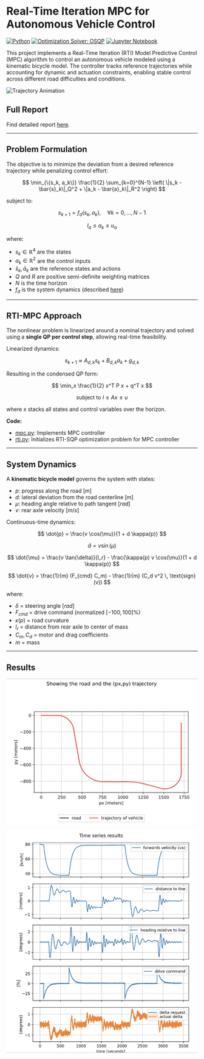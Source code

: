 # Real-Time Iteration MPC for Autonomous Vehicle Control
[![Python](https://img.shields.io/badge/python-3.8+-blue.svg)](https://www.python.org/)
[![Optimization Solver: OSQP](https://img.shields.io/badge/solver-OSQP-blue)](https://osqp.org/)
[![Jupyter Notebook](https://img.shields.io/badge/Notebook-Jupyter-orange.svg)](https://jupyter.org/)


This project implements a Real-Time Iteration (RTI) Model Predictive Control (MPC) algorithm to control an autonomous vehicle modeled using a kinematic bicycle model. The controller tracks reference trajectories while accounting for dynamic and actuation constraints, enabling stable control across different road difficulties and conditions.

![Trajectory Animation](figures/trajectory_animation.gif)

## Full Report
Find detailed report [here](report.pdf).

---

## Problem Formulation

The objective is to minimize the deviation from a desired reference trajectory while penalizing control effort:

$$
\min_{\{s_k, a_k\}} \frac{1}{2} \sum_{k=0}^{N-1} \left( \|s_k - \bar{s}_k\|_Q^2 + \|a_k - \bar{a}_k\|_R^2 \right)
$$

subject to:

$$
s_{k+1} = f_d(s_k, a_k), \quad \forall k = 0, \ldots, N-1
$$

$$
l_a \leq a_k \leq u_a
$$

where:
- $s_k \in \mathbb{R}^4$ are the states
- $a_k \in \mathbb{R}^2$ are the control inputs
- $\bar{s}_k, \bar{a}_k$ are the reference states and actions
- $Q$ and $R$ are positive semi-definite weighting matrices
- $N$ is the time horizon
- $f_d$ is the system dynamics (described [here](#system-dynamics))

---

## RTI-MPC Approach

The nonlinear problem is linearized around a nominal trajectory and solved using a **single QP per control step**, allowing real-time feasibility.

Linearized dynamics:

$$
s_{k+1} \approx A_{d,k} s_k + B_{d,k} a_k + g_{d,k}
$$

Resulting in the condensed QP form:

$$
\min_x \frac{1}{2} x^T P x + q^T x
$$

$$
\text{subject to } l \leq A x \leq u
$$

where $x$ stacks all states and control variables over the horizon.

**Code:**
- [mpc.py](mpc.py): Implements MPC controller
- [rti.py](rti.py): Initializes RTI-SQP optimization problem for MPC controller

---

## System Dynamics

A **kinematic bicycle model** governs the system with states:
- $p$: progress along the road $[m]$
- $d$: lateral deviation from the road centerline $[m]$
- $\mu$: heading angle relative to path tangent $[rad]$
- $v$: rear axle velocity $[m/s]$

Continuous-time dynamics:

$$
\dot{p} = \frac{v \cos(\mu)}{1 + d \kappa(p)}
$$

$$
\dot{d} = v \sin(\mu)
$$

$$
\dot{\mu} = \frac{v \tan(\delta)}{l_r} - \frac{\kappa(p) v \cos(\mu)}{1 + d \kappa(p)}
$$

$$
\dot{v} = \frac{1}{m} (F_{cmd} C_m) - \frac{1}{m} (C_d v^2 \, \text{sign}(v))
$$

where:
- $\delta$ = steering angle $[rad]$
- $F_{cmd}$ = drive command (normalized $[-100, 100]\%$)
- $\kappa(p)$ = road curvature
- $l_r$ = distance from rear axle to center of mass
- $C_m, C_d$ = motor and drag coefficients
- $m$ = mass

---

## Results

![Trajectory Following](figures/trajectory.png)

![Time Series Results](figures/time_series.png)

